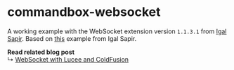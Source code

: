 # commandbox-websocket

A working example with the WebSocket extension version `1.1.3.1` from [Igal Sapir](https://github.com/isapir).
Based on [this](https://github.com/isapir/lucee-websocket/wiki/Example-Chat) example from Igal Sapir.

**Read related blog post** <br>
↳ [WebSocket with Lucee and ColdFusion](https://blog.rabu.me/websocket-with-lucee-and-coldfusion/)
